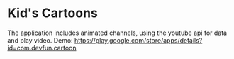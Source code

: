 # Kid's Cartoons
The application includes animated channels, using the youtube api for data and play video.
Demo: https://play.google.com/store/apps/details?id=com.devfun.cartoon
